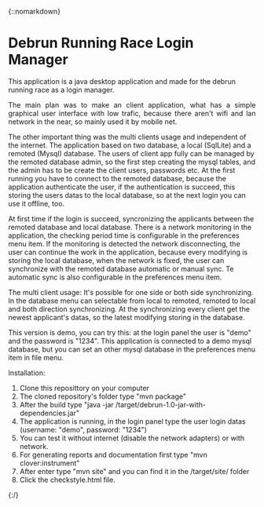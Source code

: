 {::nomarkdown}
<h1>Debrun Running Race Login Manager</h1>
This application is a java desktop application and made for the debrun running race as a login manager. 

<p style="text-align:justify;">The main plan was to make an client application, what has a simple graphical user interface with low trafic, because there aren't wifi and lan network in the near, so mainly used it by mobile net.</p>
<p>The other important thing was the multi clients usage and independent of the internet. The application based on two database, a local (SqlLite) and a remoted (Mysql) database. The users of client app fully can be managed by the remoted database admin, so the first step creating the mysql tables, and the admin has to be create the client users, passwords etc. At the first running you have to connect to the remoted database, because the application authenticate the user, if the authentication is succeed, this storing the users datas to the local database, so at the next login you can use it offline, too.</p>
<p>At first time if the login is succeed, syncronizing the applicants between the remoted database and local database. There is a network monitoring in the application, the checking period time is configurable in the preferences menu item. If the monitoring is detected the network disconnecting, the user can continue the work in the application, because every modifying is storing the local database, when the network is fixed, the user can synchronize with the remoted database automatic or manual sync. Te automatic sync is also configurable in the preferences menu item.</p>
<p>The multi client usage: It's possible for one side or both side synchronizing. In the database menu can selectable from local to remoted, remoted to local and both direction synchronizing. At the synchronizing every client get the newest applicant's datas, so the latest modifying storing in the database.</p>
<p>This version is demo, you can try this: at the login panel the user is "demo" and the password is "1234". This application is connected to a demo mysql database, but you can set an other mysql database in the preferences menu item in file menu.</p>

Installation:
1. Clone this reposittory on your computer
2. The cloned repository's folder type "mvn package"
3. After the build type "java -jar /target/debrun-1.0-jar-with-dependencies.jar"
4. The application is running, in the login panel type the user login datas (username: "demo", password: "1234")
5. You can test it without internet (disable the network adapters) or with network.
6. For generating reports and documentation first type "mvn clover:instrument"
7. After enter type "mvn site" and you can find it in the /target/site/ folder
8. Click the checkstyle.html file.

{:/}